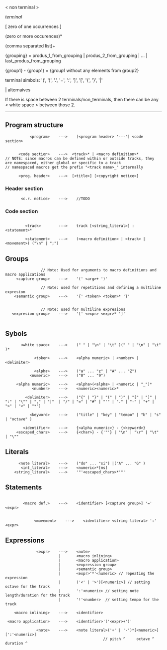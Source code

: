 < non terminal >

*terminal*

\[ zero of one occurrences ]

(zero or more occurences)*

(comma separated list)+

{grouping} = produs_1_from_grouping | produs\_2_from_grouping | ... | last_produs_from_grouping

{group1} - {group1} = {group1 without any elements from group2} 

terminal simbols:   '(', ')', '.', '=', ':', ']', '[', '{', '}', '|'

| alternaives

If there is space between 2 terminals/non_terminals, then there can be any < white space > between those 2.

---

## Program structure
```
           <program>    --->    [<program header> '---'] <code section>


      <code section>    --->  <track>* | <macro definition>* 
// NOTE: since macros can be defined within or outside tracks, they are namespaced, either global or specific to a track
// namespaced macros get the prefix "<track name>_" internally

      <prog. header>    --->  [<title>] [<copyright notice>]

```
### Header section
```
       <c.r. notice>    --->    //TODO
```
### Code section
```

         <track>        --->    track [<string_literal>] : <statement>*

         <statement>    --->    (<macro definition> | <track> | <movement>) ("\n" | ";")

```

## Groups
```
                // Note: Used for arguments to macro definitions and macro applications
     <capture group>    --->    '(' <arg>+ ')'

                // Note: used for repetitions and defining a multiline expresion
    <semantic group>    --->    '{' <token> <token>* '}'
                

                // Note: used for multiline expresions
   <expresion group>    --->    '[' <expr> <expr>* ']'


```
## Sybols
```
       <white space>    --->    (" " | "\n" | "\t" )(" " | "\n" | "\t" )*

             <token>    --->    <alpha numeric> | <number> | <delimiter>

             <alpha>    --->    ("a" ... "z" | "A" ... "Z")
           <numeric>    --->    ("0" ... "9")

     <alpha numeric>    --->    <alpha>(<alpha> | <numeric | "_")*
            <number>    --->    <numeric><numeric>*

         <delimiter>    --->    ("{" | "}" | "(" | ")" | "[" | "]" | ":" | "\"" | "," | "|"  | "/" | "=" | "#" | "'" | "." | "-" | "+" | ">" | "<" | "*")

           <keyword>    --->    ("title" | "key" | "tempo" | "b" | "s" | "octave" )

        <identifier>    --->    {<alpha numeric>} - {<keyword>}
     <escaped_chars>    --->    {<char>} - {'"'} | "\n" | "\r" | "\t" | "\""
```
## Literals
```
      <note literal>    --->    ("do" ... "si") |("A" ... "G" )
       <int_literal>    --->    <numeric>*[ms]
    <string_literal>    --->    '"'<escaped_chars>*'"'
```
## Statements
```

        <macro def.>    --->    <identifier> [<capture group>] '=' <expr>


             <movement>    --->    <identifier> <string literal> ':'  <expr>
```
## Expressions
```
              <expr>    --->    <note> 
                        |       <macro inlining>
                        |       <macro application>
                        |       <expression group>
                        |       <semantic group>
                        |       <expr>'*'<numeric> // repeating the expression
                        |       ('<' | '>')[<numeric>] // setting octave for the track 
                        |       ':'<numeric> // setting note length/duration for the track
                        |       '!'<number>  // setting tempo for the track

    <macro inlining>    --->    <identifier>

 <macro application>    --->    <identifier>'('<expr>+')'

              <note>    --->    <note literal>('+' | '-')*[<numeric>][':'<numeric>]
                                            // pitch ^     octave ^   duration ^


``` 
